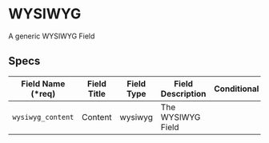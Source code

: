 # WYSIWYG
A generic WYSIWYG Field

## Specs

Field Name (*req) | Field Title  | Field Type | Field Description | Conditional
--- | --- | :---: | --- | ---
`wysiwyg_content` | Content | wysiwyg | The WYSIWYG Field
